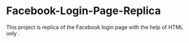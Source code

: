 # Facebook-Login-Page-Replica
This project is replica of the Facebook login page with the help of HTML only .
